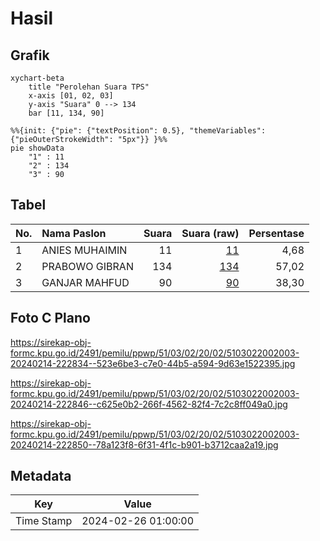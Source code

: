 # Hasil

## Grafik

```mermaid
xychart-beta
    title "Perolehan Suara TPS"
    x-axis [01, 02, 03]
    y-axis "Suara" 0 --> 134
    bar [11, 134, 90]
```

```mermaid
%%{init: {"pie": {"textPosition": 0.5}, "themeVariables": {"pieOuterStrokeWidth": "5px"}} }%%
pie showData
    "1" : 11
    "2" : 134
    "3" : 90
```

## Tabel

| No. | Nama Paslon    | Suara | Suara (raw) | Persentase |
|:--- |:-------------- | -----:| -----------:| ----------:|
| 1   | ANIES MUHAIMIN | 11    | [11][p-1]   | 4,68       |
| 2   | PRABOWO GIBRAN | 134   | [134][p-2]  | 57,02      |
| 3   | GANJAR MAHFUD  | 90    | [90][p-3]   | 38,30      |


[p-1]: https://github.com/gigit-pemilu/pemilu-2024-51-bali/blob/main/pilpres/hitung-suara/sub/51-bali/sub/03-badung/sub/02-mengwi/sub/2002-buduk/sub/003-tps/sub/paslon-1.txt
[p-2]: https://github.com/gigit-pemilu/pemilu-2024-51-bali/blob/main/pilpres/hitung-suara/sub/51-bali/sub/03-badung/sub/02-mengwi/sub/2002-buduk/sub/003-tps/sub/paslon-2.txt
[p-3]: https://github.com/gigit-pemilu/pemilu-2024-51-bali/blob/main/pilpres/hitung-suara/sub/51-bali/sub/03-badung/sub/02-mengwi/sub/2002-buduk/sub/003-tps/sub/paslon-3.txt

## Foto C Plano

https://sirekap-obj-formc.kpu.go.id/2491/pemilu/ppwp/51/03/02/20/02/5103022002003-20240214-222834--523e6be3-c7e0-44b5-a594-9d63e1522395.jpg

https://sirekap-obj-formc.kpu.go.id/2491/pemilu/ppwp/51/03/02/20/02/5103022002003-20240214-222846--c625e0b2-266f-4562-82f4-7c2c8ff049a0.jpg

https://sirekap-obj-formc.kpu.go.id/2491/pemilu/ppwp/51/03/02/20/02/5103022002003-20240214-222850--78a123f8-6f31-4f1c-b901-b3712caa2a19.jpg


## Metadata

| Key        | Value               |
| ---------- | ------------------- |
| Time Stamp | 2024-02-26 01:00:00 |



